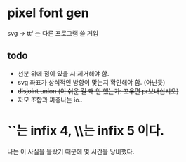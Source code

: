 # pixel font gen
svg -> ttf 는 다른 프로그램 쓸 거임  

## todo
 * ~~선분 위에 점이 있을 시 제거해야 함.~~
 * svg 좌표가 상식적인 방향이 맞는지 확인해야 함. (아닌듯)
 * ~~disjoint union (이 쉬운 걸 왜 안 했는가: 꼬우면 pr보내십시오)~~
 * 자모 조합과 짜증나는 io..

# ``는 infix 4, \\\\는 infix 5 이다.
나는 이 사실을 몰랐기 때문에 몇 시간을 낭비했다.

